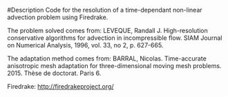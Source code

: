 #Description
Code for the resolution of a time-dependant non-linear advection problem using 
Firedrake.

The problem solved comes from: LEVEQUE, Randall J. High-resolution 
conservative algorithms for advection in incompressible flow. SIAM Journal on 
Numerical Analysis, 1996, vol. 33, no 2, p. 627-665.

The adaptation method comes from: BARRAL, Nicolas. Time-accurate anisotropic 
mesh adaptation for three-dimensional moving mesh problems. 2015. Thèse de 
doctorat. Paris 6.

Firedrake: http://firedrakeproject.org/